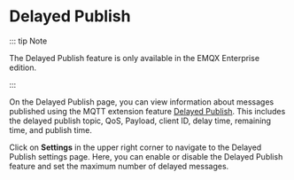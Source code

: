 # Delayed Publish

::: tip Note

The Delayed Publish feature is only available in the EMQX Enterprise edition.

:::

On the Delayed Publish page, you can view information about messages published using the MQTT extension feature [Delayed Publish](../messaging/mqtt-delayed-publish.md). This includes the delayed publish topic, QoS, Payload, client ID, delay time, remaining time, and publish time.

Click on **Settings** in the upper right corner to navigate to the Delayed Publish settings page. Here, you can enable or disable the Delayed Publish feature and set the maximum number of delayed messages.

<!-- Need screenshot -->